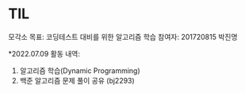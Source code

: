 # TIL

모각소
목표: 코딩테스트 대비를 위한 알고리즘 학습
참여자: 201720815 박진명 


*2022.07.09 
활동 내역:
1. 알고리즘 학습(Dynamic Programming)
2. 백준 알고리즘 문제 풀이 공유 (bj2293)
